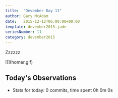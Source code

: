 ```yaml
---
title:  "Devember Day 11"
author: Gary McAdam
date:   2015-12-12T06:00:00+00:00
template: devember2015.jade
seriesNumber: 11
category: devember2015
---
```


Zzzzzz<span class="more"></span> 

<div class="img-responsive img-lg">
    ![](homer.gif)
</div>

## Today's Observations

 - Stats for today: 0 commits, time spent 0h 0m 0s